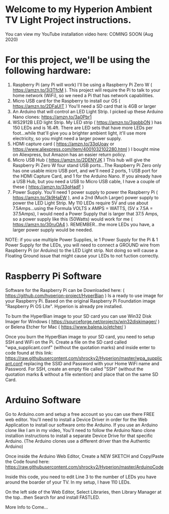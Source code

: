 # Welcome to my Hyperion Ambient TV Light Project instructions.

You can view my YouTube installation video here: COMING SOON (Aug 2020)

# For this project, we'll be using the following hardware:
1. Raspberry Pi (any Pi will work) I'll be using a Raspberry Pi Zero W ( https://amzn.to/3i3TfcM ). This project will require the Pi to talk to your home network (WiFi), so we need a Pi that has network capabilities.
2. Micro USB card for the Raspberry to install our OS ( https://amzn.to/2DFaUIT ) You'll need a SD card that is 4GB or larger
3. An Arduino that will control an LED Light Strip. I picked up these Arduino Nano clones: https://amzn.to/3a0Pbr1
4. WS2912B LED light Strip. My LED strip ( https://amzn.to/3gpbbON ) has 150 LEDs and is 16.4ft. There are LED sets that have more LEDs per foot...while that'll give you a brighter ambient light, it'll use more electricity, so you might need a larger power supply.
5. HDMI capture card ( https://amzn.to/33qUoav or https://www.aliexpress.com/item/4001032102280.html ) I bought mine on Aliexpress, but Amazon has an easier return policy.
6. Micro USB Hub ( https://amzn.to/2DENYJK ) This hub will give the Raspberry Pi Zero W four stand USB ports...The Raspberry Pi Zero only has one usable micro USB port, and we'll need 2 ports, 1 USB port for the HDMI Capture Card, and 1 for the Arduino Nano. If you already have a USB Hub, but you need a USB to Micro USB cable, I have a couple of these ( https://amzn.to/33qHadF )
7. Power Supply. You'll need 1 power supply to power the Raspberry Pi ( https://amzn.to/3k9HaEW ), and a 2nd (Much Larger) power supply to power the LED Light Strip. My 110 LEDs require 5V and use about 7.5Amps...using the Formula VOLTS x AMPS = WATTS, (5V x 7.5A = 37.5Amps), I would need a Power Supply that is larger that 37.5 Amps, so a power supply like this (50Watts) would work for me ( https://amzn.to/30ruOA4 ). REMEMBER...the more LEDs you have, a larger power supply would be needed.

NOTE: if you use multiple Power Supplies, ie 1 Power Supply for the Pi & 1 Power Supply for the LEDs, you will need to connect a GROUND wire from Raspberry Pi (or Arduino) to the LED Light strip. Not doing so will cause a Floating Ground issue that might cause your LEDs to not fuction correctly.

# Raspberry Pi Software
Software for the Raspberry Pi can be Downloaded here: ( https://github.com/hyperion-project/HyperBian ) Is a ready to use image for your Raspberry Pi. Based on the original Raspberry Pi Foundation image "Raspberry Pi OS Lite". Hyperion is already pre installed.

To burn the HyperBian image to your SD card you can use Win32 Disk Imager for Windows ( https://sourceforge.net/projects/win32diskimager/ ) or Belena Etcher for Mac ( https://www.balena.io/etcher/ )

Once you burn the HyperBian image to your SD card, you need to setup SSH and WiFi on the Pi. Create a file on the SD card called "wpa_supplicant.conf" (without the quotation marks) and inside enter to code found at this link: https://raw.githubusercontent.com/shrocky2/Hyperion/master/wpa_supplicant.conf replacing the SSID and Password with your Home WiFi name and Password. For SSH, create an empty file called "SSH" (without the quotation marks & without a file extention) and place that on the same SD Card.

# Arduino Software
Go to Arduino.com and setup a free account so you can use there FREE web editor. You'll need to install a Device Driver in order for the Web Application to install our software onto the Arduino. If you use an Arduino clone like I am in my video, You'll need to follow the Arduino Nano clone installion instructions to install a separate Device Drive for that specific Arduino. (The Arduino clones use a different driver than the Authentic Arduino)

Once inside the Arduino Web Editor, Create a NEW SKETCH and Copy/Paste the Code found here: https://raw.githubusercontent.com/shrocky2/Hyperion/master/ArduinoCode

Inside this code, you need to edit Line 3 to the number of LEDs you have around the boarder of your TV. In my setup, I have 110 LEDs.

On the left side of the Web Editor, Select Libraries, then Library Manager at the top...then Search for and install FASTLED.

More Info to Come...
